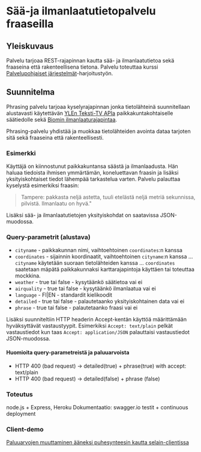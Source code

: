 # Sää-ja ilmanlaatutietopalvelu fraaseilla

## Yleiskuvaus

Palvelu tarjoaa REST-rajapinnan kautta sää- ja ilmanlaatutietoa sekä fraaseina
että rakenteellisena tietona. Palvelu toteuttaa kurssi [Palvelupohjaiset järjestelmät](http://palpo.github.io/)-harjoitustyön.

## Suunnitelma

Phrasing palvelu tarjoaa kyselyrajapinnan jonka tietolähteinä suunnitellaan alustavasti käytettävän [YLEn Teksti-TV APIa](http://apisuomi.fi/shop/json/yle-teksti-tv-api/) paikkakuntakohtaiselle säätiedolle sekä [Biomin ilmanlaaturajapintaa](https://www.biomi.org/web/ilmanlaaturajapinta/).

Phrasing-palvelu yhdistää ja muokkaa tietolähteiden avointa dataa tarjoten sitä sekä fraaseina että rakenteellisesti.

### Esimerkki

Käyttäjä on kiinnostunut paikkakuntansa säästä ja ilmanlaadusta. Hän haluaa tiedoista ihmisen ymmärtämän, koneluettavan fraasin ja lisäksi yksityiskohtaiset tiedot lähempää tarkastelua varten. Palvelu palauttaa kyselystä esimerkiksi fraasin:
> Tampere: pakkasta neljä astetta, tuuli etelästä neljä metriä sekunnissa, pilvistä. Ilmanlaatu on hyvä."

Lisäksi sää- ja ilmanlaatutietojen yksityiskohdat on saatavissa JSON-muodossa.

### Query-parametrit (alustava)

* `cityname` - paikkakunnan nimi, vaihtoehtoinen `coordinates`:n kanssa
* `coordinates` - sijainnin koordinaatit, vaihtoehtoinen `cityname`:n kanssa
... `cityname` käytetään suoraan tietolähteiden kanssa
... `coordinates` saatetaan mäpätä paikkakunnaksi karttarajapintoja käyttäen tai toteuttaa mockkina.
* `weather` - true tai false - kysytäänkö säätietoa vai ei
* `airquality` - true tai false - kysytäänkö ilmanlaatua vai ei
* `language` - FI|EN - standardit kielikoodit
* `detailed` - true tai false - palautetaanko yksityiskohtainen data vai ei
* `phrase` - true tai false - palautetaanko fraasi vai ei

Lisäksi suunniteltiin HTTP headerin Accept-kentän käyttöä määrittämään hyväksyttävät vastaustyypit. Esimerkiksi `Accept: text/plain` pelkät vastaustiedot kun taas `Accept: application/JSON` palauttaisi vastaustiedot JSON-muodossa.

#### Huomioita query-parametreistä ja paluuarvoista

* HTTP 400 (bad request) -> detailed(true) + phrase(true) with accept: text/plain
* HTTP 400 (bad request) -> detailed(false) + phrase (false)

### Toteutus

node.js + Express, Heroku
Dokumentaatio: swagger.io
testit + continuous deployment

### Client-demo

[Paluuarvojen muuttaminen ääneksi puhesynteesin kautta selain-clientissa](https://phrasing-weather.herokuapp.com/client/) 
